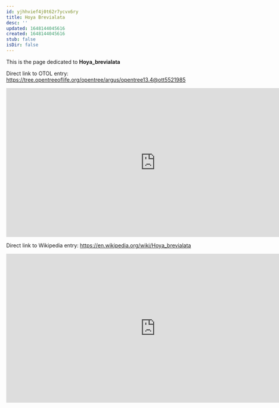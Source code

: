 ```yaml
---
id: yjhhvief4j0t62r7ycvx6ry
title: Hoya Brevialata
desc: ''
updated: 1648144045616
created: 1648144045616
stub: false
isDir: false
---
```

This is the page dedicated to **Hoya_brevialata**


Direct link to OTOL entry: https://tree.opentreeoflife.org/opentree/argus/opentree13.4@ott5521985



<html>
    <body>
    <iframe src="https://tree.opentreeoflife.org/opentree/argus/opentree13.4@ott5521985"
    width="800" height="400" frameborder="0" allowfullscreen> </iframe>
    </body>
</html>
    


Direct link to Wikipedia entry: https://en.wikipedia.org/wiki/Hoya_brevialata



<html>
    <body>
    <iframe src="https://en.wikipedia.org/wiki/Hoya_brevialata"
    width="800" height="400" frameborder="0" allowfullscreen> </iframe>
    </body>
</html>
    
